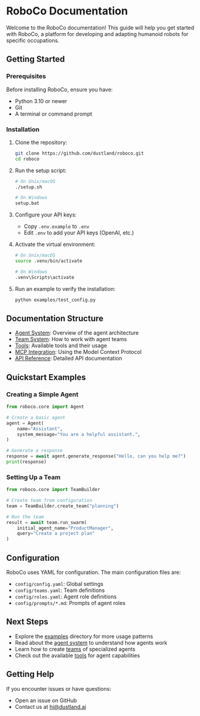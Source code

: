 # RoboCo Documentation

Welcome to the RoboCo documentation! This guide will help you get started with RoboCo, a platform for developing and adapting humanoid robots for specific occupations.

## Getting Started

### Prerequisites

Before installing RoboCo, ensure you have:

- Python 3.10 or newer
- Git
- A terminal or command prompt

### Installation

1. Clone the repository:

   ```bash
   git clone https://github.com/dustland/roboco.git
   cd roboco
   ```

2. Run the setup script:

   ```bash
   # On Unix/macOS
   ./setup.sh

   # On Windows
   setup.bat
   ```

3. Configure your API keys:

   - Copy `.env.example` to `.env`
   - Edit `.env` to add your API keys (OpenAI, etc.)

4. Activate the virtual environment:

   ```bash
   # On Unix/macOS
   source .venv/bin/activate

   # On Windows
   .venv\Scripts\activate
   ```

5. Run an example to verify the installation:
   ```bash
   python examples/test_config.py
   ```

## Documentation Structure

- [Agent System](agent.md): Overview of the agent architecture
- [Team System](config_based_design.md): How to work with agent teams
- [Tools](tools.md): Available tools and their usage
- [MCP Integration](mcp.md): Using the Model Context Protocol
- [API Reference](api/README.md): Detailed API documentation

## Quickstart Examples

### Creating a Simple Agent

```python
from roboco.core import Agent

# Create a basic agent
agent = Agent(
    name="Assistant",
    system_message="You are a helpful assistant.",
)

# Generate a response
response = await agent.generate_response("Hello, can you help me?")
print(response)
```

### Setting Up a Team

```python
from roboco.core import TeamBuilder

# Create team from configuration
team = TeamBuilder.create_team("planning")

# Run the team
result = await team.run_swarm(
    initial_agent_name="ProductManager",
    query="Create a project plan"
)
```

## Configuration

RoboCo uses YAML for configuration. The main configuration files are:

- `config/config.yaml`: Global settings
- `config/teams.yaml`: Team definitions
- `config/roles.yaml`: Agent role definitions
- `config/prompts/*.md`: Prompts of agent roles

## Next Steps

- Explore the [examples](../examples/) directory for more usage patterns
- Read about the [agent system](agent.md) to understand how agents work
- Learn how to create [teams](config_based_design.md) of specialized agents
- Check out the available [tools](tools.md) for agent capabilities

## Getting Help

If you encounter issues or have questions:

- Open an issue on GitHub
- Contact us at hi@dustland.ai
